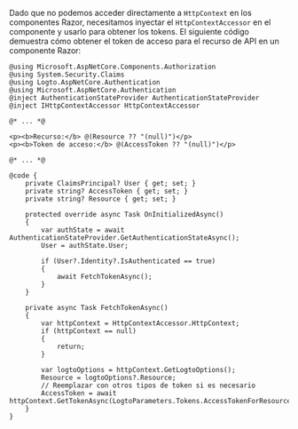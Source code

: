 Dado que no podemos acceder directamente a `HttpContext` en los componentes Razor, necesitamos inyectar el `HttpContextAccessor` en el componente y usarlo para obtener los tokens. El siguiente código demuestra cómo obtener el token de acceso para el recurso de API en un componente Razor:

```cshtml title="Components/Pages/Index.razor"
@using Microsoft.AspNetCore.Components.Authorization
@using System.Security.Claims
@using Logto.AspNetCore.Authentication
@using Microsoft.AspNetCore.Authentication
@inject AuthenticationStateProvider AuthenticationStateProvider
@inject IHttpContextAccessor HttpContextAccessor

@* ... *@

<p><b>Recurso:</b> @(Resource ?? "(null)")</p>
<p><b>Token de acceso:</b> @(AccessToken ?? "(null)")</p>

@* ... *@

@code {
    private ClaimsPrincipal? User { get; set; }
    private string? AccessToken { get; set; }
    private string? Resource { get; set; }

    protected override async Task OnInitializedAsync()
    {
        var authState = await AuthenticationStateProvider.GetAuthenticationStateAsync();
        User = authState.User;

        if (User?.Identity?.IsAuthenticated == true)
        {
            await FetchTokenAsync();
        }
    }

    private async Task FetchTokenAsync()
    {
        var httpContext = HttpContextAccessor.HttpContext;
        if (httpContext == null)
        {
            return;
        }

        var logtoOptions = httpContext.GetLogtoOptions();
        Resource = logtoOptions?.Resource;
        // Reemplazar con otros tipos de token si es necesario
        AccessToken = await httpContext.GetTokenAsync(LogtoParameters.Tokens.AccessTokenForResource);
    }
}
```
